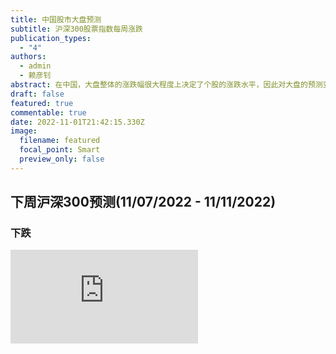 ```yaml
---
title: 中国股市大盘预测
subtitle: 沪深300股票指数每周涨跌
publication_types:
  - "4"
authors:
  - admin
  - 赖彦钊
abstract: 在中国，大盘整体的涨跌幅很大程度上决定了个股的涨跌水平，因此对大盘的预测变得格外重要。已有应用通常基于传统统计回归方法以及手工构造的少数时序特征预测大盘指数的未来涨跌，忽略了宏观经济，外部市场及其他资产对于大盘的影响，导致有限的预测效果。乾阜提出基于时序神经网络的结合宏观经济变量等多维度特征的股票大盘预测，并每周发布对于沪深300指数的涨跌幅预测，以促进相关领域的研究和应用
draft: false
featured: true
commentable: true
date: 2022-11-01T21:42:15.330Z
image:
  filename: featured
  focal_point: Smart
  preview_only: false
---
```

## 下周沪深300预测(11/07/2022 - 11/11/2022)

### 下跌

<iframe src="https://wandb.chancefocus.com/jimin/market-prediction-dataset/reports/2022-11-06---VmlldzoyMTA?accessToken=k9fqlnplbzar9ge7q907yuxhxd5ymebfb5onlr661elly5n42g669mauroiilu73" style="border:none">
